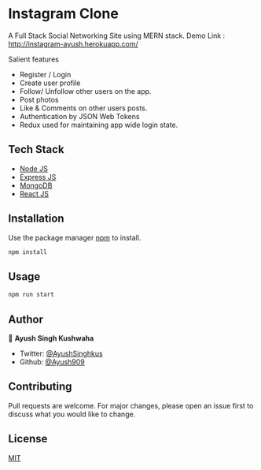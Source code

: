# Instagram Clone

A Full Stack Social Networking Site using MERN stack. 
Demo Link : http://instagram-ayush.herokuapp.com/

Salient features

- Register / Login
- Create user profile
- Follow/ Unfollow other users on the app.
- Post photos
- Like & Comments on other users posts.
- Authentication by JSON Web Tokens
- Redux used for maintaining app wide login state. 

## Tech Stack

- [Node JS](https://nodejs.org/en/)
- [Express JS](https://expressjs.com/)
- [MongoDB](https://mongodb.com/)
- [React JS](https://reactjs.org/)

## Installation

Use the package manager [npm](https://www.npmjs.com/) to install.

```bash
npm install
```

## Usage

```bash
npm run start
```
## Author

👤 **Ayush Singh Kushwaha**

- Twitter: [@AyushSinghkus](https://twitter.com/AyushSinghkus)
- Github: [@Ayush909](https://github.com/Ayush909)


## Contributing
Pull requests are welcome. For major changes, please open an issue first to discuss what you would like to change.

## License
[MIT](https://choosealicense.com/licenses/mit/)
